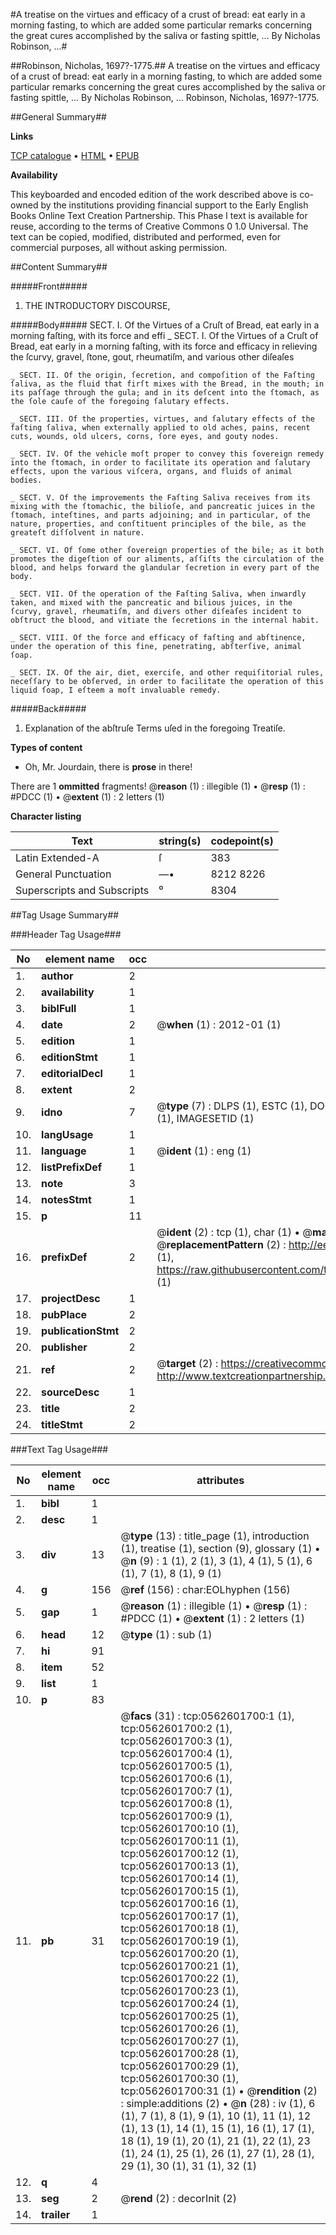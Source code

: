 #A treatise on the virtues and efficacy of a crust of bread: eat early in a morning fasting, to which are added some particular remarks concerning the great cures accomplished by the saliva or fasting spittle, ... By Nicholas Robinson, ...#

##Robinson, Nicholas, 1697?-1775.##
A treatise on the virtues and efficacy of a crust of bread: eat early in a morning fasting, to which are added some particular remarks concerning the great cures accomplished by the saliva or fasting spittle, ... By Nicholas Robinson, ...
Robinson, Nicholas, 1697?-1775.

##General Summary##

**Links**

[TCP catalogue](http://www.ota.ox.ac.uk/tcp/)  • 
[HTML](http://tei.it.ox.ac.uk/tcp/Texts-HTML/free/004/004835938.html)  • 
[EPUB](http://tei.it.ox.ac.uk/tcp/Texts-EPUB/free/004/004835938.epub)

**Availability**

This keyboarded and encoded edition of the
	       work described above is co-owned by the institutions
	       providing financial support to the Early English Books
	       Online Text Creation Partnership. This Phase I text is
	       available for reuse, according to the terms of Creative
	       Commons 0 1.0 Universal. The text can be copied,
	       modified, distributed and performed, even for
	       commercial purposes, all without asking permission.


##Content Summary##

#####Front#####

1. THE INTRODUCTORY DISCOURSE,

#####Body#####
SECT. I. Of the Virtues of a Cruſt of Bread, eat early in a morning faſting, with its force and effi
    _ SECT. I. Of the Virtues of a Cruſt of Bread, eat early in a morning faſting, with its force and efficacy in relieving the ſcurvy, gravel, ſtone, gout, rheumatiſm, and various other diſeaſes

    _ SECT. II. Of the origin, ſecretion, and compoſition of the Faſting ſaliva, as the fluid that firſt mixes with the Bread, in the mouth; in its paſſage through the gula; and in its deſcent into the ſtomach, as the ſole cauſe of the foregoing ſalutary effects.

    _ SECT. III. Of the properties, virtues, and ſalutary effects of the faſting ſaliva, when externally applied to old aches, pains, recent cuts, wounds, old ulcers, corns, ſore eyes, and gouty nodes.

    _ SECT. IV. Of the vehicle moſt proper to convey this ſovereign remedy into the ſtomach, in order to facilitate its operation and ſalutary effects, upon the various viſcera, organs, and fluids of animal bodies.

    _ SECT. V. Of the improvements the Faſting Saliva receives from its mixing with the ſtomachic, the bilioſe, and pancreatic juices in the ſtomach, inteſtines, and parts adjoining; and in particular, of the nature, properties, and conſtituent principles of the bile, as the greateſt diſſolvent in nature.

    _ SECT. VI. Of ſome other ſovereign properties of the bile; as it both promotes the digeſtion of our aliments, aſſiſts the circulation of the blood, and helps forward the glandular ſecretion in every part of the body.

    _ SECT. VII. Of the operation of the Faſting Saliva, when inwardly taken, and mixed with the pancreatic and bilious juices, in the ſcurvy, gravel, rheumatiſm, and divers other diſeaſes incident to obſtruct the blood, and vitiate the ſecretions in the internal habit.

    _ SECT. VIII. Of the force and efficacy of faſting and abſtinence, under the operation of this fine, penetrating, abſterſive, animal ſoap.

    _ SECT. IX. Of the air, diet, exerciſe, and other requiſitorial rules, neceſſary to be obſerved, in order to facilitate the operation of this liquid ſoap, I eſteem a moſt invaluable remedy.

#####Back#####

1. Explanation of the abſtruſe Terms uſed in the foregoing Treatiſe.

**Types of content**

  * Oh, Mr. Jourdain, there is **prose** in there!

There are 1 **ommitted** fragments! 
 @__reason__ (1) : illegible (1)  •  @__resp__ (1) : #PDCC (1)  •  @__extent__ (1) : 2 letters (1)

**Character listing**


|Text|string(s)|codepoint(s)|
|---|---|---|
|Latin Extended-A|ſ|383|
|General Punctuation|—•|8212 8226|
|Superscripts             and Subscripts|⁰|8304|

##Tag Usage Summary##

###Header Tag Usage###

|No|element name|occ|attributes|
|---|---|---|---|
|1.|__author__|2||
|2.|__availability__|1||
|3.|__biblFull__|1||
|4.|__date__|2| @__when__ (1) : 2012-01 (1)|
|5.|__edition__|1||
|6.|__editionStmt__|1||
|7.|__editorialDecl__|1||
|8.|__extent__|2||
|9.|__idno__|7| @__type__ (7) : DLPS (1), ESTC (1), DOCNO (1), TCP (1), GALEDOCNO (1), CONTENTSET (1), IMAGESETID (1)|
|10.|__langUsage__|1||
|11.|__language__|1| @__ident__ (1) : eng (1)|
|12.|__listPrefixDef__|1||
|13.|__note__|3||
|14.|__notesStmt__|1||
|15.|__p__|11||
|16.|__prefixDef__|2| @__ident__ (2) : tcp (1), char (1)  •  @__matchPattern__ (2) : ([0-9\-]+):([0-9IVX]+) (1), (.+) (1)  •  @__replacementPattern__ (2) : http://eebo.chadwyck.com/downloadtiff?vid=$1&page=$2 (1), https://raw.githubusercontent.com/textcreationpartnership/Texts/master/tcpchars.xml#$1 (1)|
|17.|__projectDesc__|1||
|18.|__pubPlace__|2||
|19.|__publicationStmt__|2||
|20.|__publisher__|2||
|21.|__ref__|2| @__target__ (2) : https://creativecommons.org/publicdomain/zero/1.0/ (1), http://www.textcreationpartnership.org/docs/. (1)|
|22.|__sourceDesc__|1||
|23.|__title__|2||
|24.|__titleStmt__|2||


###Text Tag Usage###

|No|element name|occ|attributes|
|---|---|---|---|
|1.|__bibl__|1||
|2.|__desc__|1||
|3.|__div__|13| @__type__ (13) : title_page (1), introduction (1), treatise (1), section (9), glossary (1)  •  @__n__ (9) : 1 (1), 2 (1), 3 (1), 4 (1), 5 (1), 6 (1), 7 (1), 8 (1), 9 (1)|
|4.|__g__|156| @__ref__ (156) : char:EOLhyphen (156)|
|5.|__gap__|1| @__reason__ (1) : illegible (1)  •  @__resp__ (1) : #PDCC (1)  •  @__extent__ (1) : 2 letters (1)|
|6.|__head__|12| @__type__ (1) : sub (1)|
|7.|__hi__|91||
|8.|__item__|52||
|9.|__list__|1||
|10.|__p__|83||
|11.|__pb__|31| @__facs__ (31) : tcp:0562601700:1 (1), tcp:0562601700:2 (1), tcp:0562601700:3 (1), tcp:0562601700:4 (1), tcp:0562601700:5 (1), tcp:0562601700:6 (1), tcp:0562601700:7 (1), tcp:0562601700:8 (1), tcp:0562601700:9 (1), tcp:0562601700:10 (1), tcp:0562601700:11 (1), tcp:0562601700:12 (1), tcp:0562601700:13 (1), tcp:0562601700:14 (1), tcp:0562601700:15 (1), tcp:0562601700:16 (1), tcp:0562601700:17 (1), tcp:0562601700:18 (1), tcp:0562601700:19 (1), tcp:0562601700:20 (1), tcp:0562601700:21 (1), tcp:0562601700:22 (1), tcp:0562601700:23 (1), tcp:0562601700:24 (1), tcp:0562601700:25 (1), tcp:0562601700:26 (1), tcp:0562601700:27 (1), tcp:0562601700:28 (1), tcp:0562601700:29 (1), tcp:0562601700:30 (1), tcp:0562601700:31 (1)  •  @__rendition__ (2) : simple:additions (2)  •  @__n__ (28) : iv (1), 6 (1), 7 (1), 8 (1), 9 (1), 10 (1), 11 (1), 12 (1), 13 (1), 14 (1), 15 (1), 16 (1), 17 (1), 18 (1), 19 (1), 20 (1), 21 (1), 22 (1), 23 (1), 24 (1), 25 (1), 26 (1), 27 (1), 28 (1), 29 (1), 30 (1), 31 (1), 32 (1)|
|12.|__q__|4||
|13.|__seg__|2| @__rend__ (2) : decorInit (2)|
|14.|__trailer__|1||
